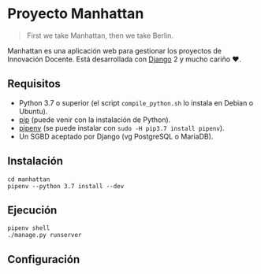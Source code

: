 Proyecto Manhattan
==================

> First we take Manhattan, then we take Berlin.

Manhattan es una aplicación web para gestionar los proyectos de Innovación Docente.
Está desarrollada con [Django](https://www.djangoproject.com/) 2 y mucho cariño ♥.


Requisitos
----------

* Python 3.7 o superior (el script `compile_python.sh` lo instala en Debian o Ubuntu).
* [pip](https://pip.pypa.io/en/stable/installing/) (puede venir con la instalación de Python).
* [pipenv](https://github.com/pypa/pipenv) (se puede instalar con `sudo -H pip3.7 install pipenv`).
* Un SGBD aceptado por Django (vg PostgreSQL o MariaDB).


Instalación
-----------

```shell
cd manhattan
pipenv --python 3.7 install --dev
```


Ejecución
---------

```shell
pipenv shell
./manage.py runserver
```


Configuración
-------------

